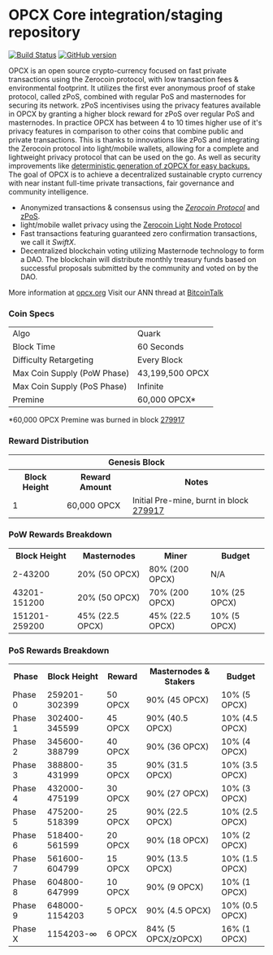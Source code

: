 OPCX Core integration/staging repository
=====================================

[![Build Status](https://travis-ci.org/OPCX-Project/OPCX.svg?branch=master)](https://travis-ci.org/OPCX-Project/OPCX) [![GitHub version](https://badge.fury.io/gh/OPCX-Project%2FOPCX.svg)](https://badge.fury.io/gh/OPCX-Project%2FOPCX)

OPCX is an open source crypto-currency focused on fast private transactions using the Zerocoin protocol, with low transaction fees & environmental footprint.  It utilizes the first ever anonymous proof of stake protocol, called zPoS, combined with regular PoS and masternodes for securing its network. zPoS incentivises using the privacy features available in OPCX by granting a higher block reward for zPoS over regular PoS and masternodes. In practice OPCX has between 4 to 10 times higher use of it's privacy features in comparison to other coins that combine public and private transactions. This is thanks to innovations like zPoS and integrating the Zerocoin protocol into light/mobile wallets, allowing for a complete and lightweight privacy protocol that can be used on the go. As well as security improvements like [deterministic generation of zOPCX for easy backups.](https://www.reddit.com/r/opcx/comments/8gbjf7/how_to_use_deterministic_zerocoin_generation/)
The goal of OPCX is to achieve a decentralized sustainable crypto currency with near instant full-time private transactions, fair governance and community intelligence.
- Anonymized transactions & consensus using the [_Zerocoin Protocol_](http://www.opcx.org/zopc) and [zPoS](https://opcx.org/zpos/).
- light/mobile wallet privacy using the [Zerocoin Light Node Protocol](https://opcx.org/wp-content/uploads/2018/11/Zerocoin_Light_Node_Protocol.pdf)
- Fast transactions featuring guaranteed zero confirmation transactions, we call it _SwiftX_.
- Decentralized blockchain voting utilizing Masternode technology to form a DAO. The blockchain will distribute monthly treasury funds based on successful proposals submitted by the community and voted on by the DAO.

More information at [opcx.org](http://www.opcx.org) Visit our ANN thread at [BitcoinTalk](http://www.bitcointalk.org/index.php?topic=1262920)

### Coin Specs
<table>
<tr><td>Algo</td><td>Quark</td></tr>
<tr><td>Block Time</td><td>60 Seconds</td></tr>
<tr><td>Difficulty Retargeting</td><td>Every Block</td></tr>
<tr><td>Max Coin Supply (PoW Phase)</td><td>43,199,500 OPCX</td></tr>
<tr><td>Max Coin Supply (PoS Phase)</td><td>Infinite</td></tr>
<tr><td>Premine</td><td>60,000 OPCX*</td></tr>
</table>

*60,000 OPCX Premine was burned in block [279917](http://www.presstab.pw/phpexplorer/OPCX/block.php?blockhash=206d9cfe859798a0b0898ab00d7300be94de0f5469bb446cecb41c3e173a57e0)

### Reward Distribution

<table>
<th colspan=4>Genesis Block</th>
<tr><th>Block Height</th><th>Reward Amount</th><th>Notes</th></tr>
<tr><td>1</td><td>60,000 OPCX</td><td>Initial Pre-mine, burnt in block <a href="http://www.presstab.pw/phpexplorer/OPCX/block.php?blockhash=206d9cfe859798a0b0898ab00d7300be94de0f5469bb446cecb41c3e173a57e0">279917</a></td></tr>
</table>

### PoW Rewards Breakdown

<table>
<th>Block Height</th><th>Masternodes</th><th>Miner</th><th>Budget</th>
<tr><td>2-43200</td><td>20% (50 OPCX)</td><td>80% (200 OPCX)</td><td>N/A</td></tr>
<tr><td>43201-151200</td><td>20% (50 OPCX)</td><td>70% (200 OPCX)</td><td>10% (25 OPCX)</td></tr>
<tr><td>151201-259200</td><td>45% (22.5 OPCX)</td><td>45% (22.5 OPCX)</td><td>10% (5 OPCX)</td></tr>
</table>

### PoS Rewards Breakdown

<table>
<th>Phase</th><th>Block Height</th><th>Reward</th><th>Masternodes & Stakers</th><th>Budget</th>
<tr><td>Phase 0</td><td>259201-302399</td><td>50 OPCX</td><td>90% (45 OPCX)</td><td>10% (5 OPCX)</td></tr>
<tr><td>Phase 1</td><td>302400-345599</td><td>45 OPCX</td><td>90% (40.5 OPCX)</td><td>10% (4.5 OPCX)</td></tr>
<tr><td>Phase 2</td><td>345600-388799</td><td>40 OPCX</td><td>90% (36 OPCX)</td><td>10% (4 OPCX)</td></tr>
<tr><td>Phase 3</td><td>388800-431999</td><td>35 OPCX</td><td>90% (31.5 OPCX)</td><td>10% (3.5 OPCX)</td></tr>
<tr><td>Phase 4</td><td>432000-475199</td><td>30 OPCX</td><td>90% (27 OPCX)</td><td>10% (3 OPCX)</td></tr>
<tr><td>Phase 5</td><td>475200-518399</td><td>25 OPCX</td><td>90% (22.5 OPCX)</td><td>10% (2.5 OPCX)</td></tr>
<tr><td>Phase 6</td><td>518400-561599</td><td>20 OPCX</td><td>90% (18 OPCX)</td><td>10% (2 OPCX)</td></tr>
<tr><td>Phase 7</td><td>561600-604799</td><td>15 OPCX</td><td>90% (13.5 OPCX)</td><td>10% (1.5 OPCX)</td></tr>
<tr><td>Phase 8</td><td>604800-647999</td><td>10 OPCX</td><td>90% (9 OPCX)</td><td>10% (1 OPCX)</td></tr>
<tr><td>Phase 9</td><td>648000-1154203</td><td>5 OPCX</td><td>90% (4.5 OPCX)</td><td>10% (0.5 OPCX)</td></tr>
<tr><td>Phase X</td><td>1154203-∞</td><td>6 OPCX</td><td>84% (5 OPCX/zOPCX)</td><td>16% (1 OPCX)</td></tr>
</table>
